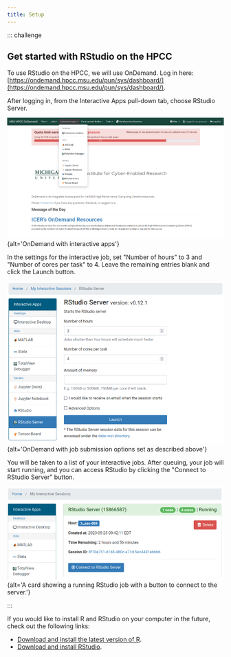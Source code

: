 ```yaml
---
title: Setup
---
```


::: challenge

## Get started with RStudio on the HPCC

To use RStudio on the HPCC, we will use OnDemand. Log in here: [https://ondemand.hpcc.msu.edu/pun/sys/dashboard/](https://ondemand.hpcc.msu.edu/pun/sys/dashboard/).

After logging in, from the Interactive Apps pull-down tab, choose RStudio Server.

![](fig/OnDemand.png){alt='OnDemand with interactive apps'}

In the settings for the interactive job, set "Number of hours" to 3 and "Number of cores per task" to 4. Leave the remaining entries blank and click the Launch button.

![](fig/OnDemandSubmit.png){alt='OnDemand with job submission options set as described above'}

You will be taken to a list of your interactive jobs. After queuing, your job will start running, and you can access RStudio by clicking the "Connect to RStudio Server" button.

![](fig/OnDemandStart.png){alt='A card showing a running RStudio job with a button to connect to the server.'}

:::

If you would like to install R and RStudio on your computer in the future, check out the following links:

- [Download and install the latest version of R](https://www.r-project.org/).
- [Download and install RStudio](https://www.rstudio.com/products/rstudio/download/#download).


